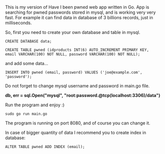 This is my version of Have I been pwned web app written in Go. App is searching for pwned passwords stored in mysql, and is working very very fast. For example it can find data in database of 3 billions records, just in milliseconds.

So, first you need to create your own database and table in mysql.
```
CREATE DATABASE data;
```
```
CREATE TABLE pwned (idproducts INT(6) AUTO_INCREMENT PRIMARY KEY, email VARCHAR(100) NOT NULL, password VARCHAR(100) NOT NULL);
```
and add some data...
```
INSERT INTO pwned (email, password) VALUES ('joe@example.com', 'password');
```
Do not forget to change mysql username and password in main.go file.

<b>db, err = sql.Open("mysql", "root:password.@tcp(localhost:3306)/data")</b>

Run the program and enjoy :)
```
sudo go run main.go
```
The program is running on port 8080, and of course you can change it.

In case of bigger quantity of data I recommend you to create index in database:
```
ALTER TABLE pwned ADD INDEX (email);
```
